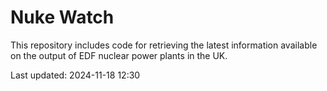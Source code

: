 # Nuke Watch

This repository includes code for retrieving the latest information available on the output of EDF nuclear power plants in the UK.

Last updated: 2024-11-18 12:30